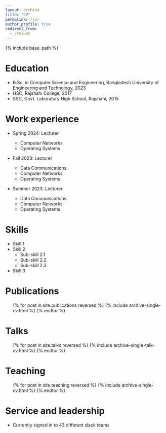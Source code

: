 ```yaml
---
layout: archive
title: "CV"
permalink: /cv/
author_profile: true
redirect_from:
  - /resume
---
```


{% include base_path %}

# Education

- B.Sc. in Computer Science and Engineering, Bangladesh University of Engineering and Technology, 2023
- HSC, Rajshahi College, 2017
- SSC, Govt. Laboratory High School, Rajshahi, 2015

# Work experience

- Spring 2024: Lecturer

  - Computer Networks
  - Operating Systems

- Fall 2023: Lecturer

  - Data Communications
  - Computer Networks
  - Operating Systems

- Summer 2023: Lecturer
  - Data Communications
  - Computer Networks
  - Operating Systems

# Skills

- Skill 1
- Skill 2
  - Sub-skill 2.1
  - Sub-skill 2.2
  - Sub-skill 2.3
- Skill 3

# Publications

  <ul>{% for post in site.publications reversed %}
    {% include archive-single-cv.html %}
  {% endfor %}</ul>
  
Talks
======
  <ul>{% for post in site.talks reversed %}
    {% include archive-single-talk-cv.html  %}
  {% endfor %}</ul>
  
Teaching
======
  <ul>{% for post in site.teaching reversed %}
    {% include archive-single-cv.html %}
  {% endfor %}</ul>
  
Service and leadership
======
* Currently signed in to 43 different slack teams

